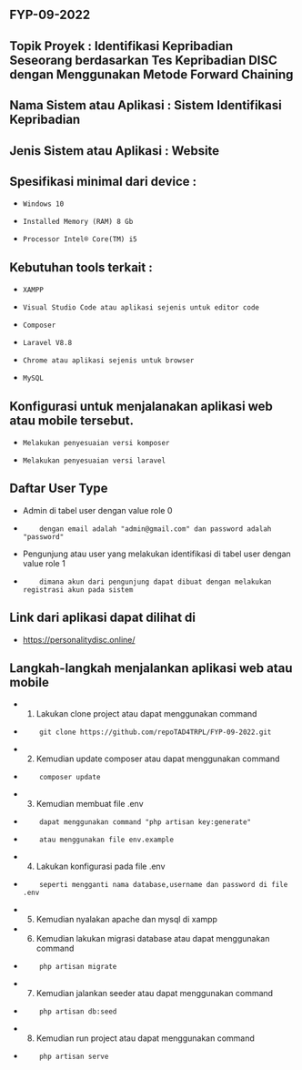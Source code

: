 <!-- <p align="center"><a href="https://laravel.com" target="_blank"><img src="https://raw.githubusercontent.com/laravel/art/master/logo-lockup/5%20SVG/2%20CMYK/1%20Full%20Color/laravel-logolockup-cmyk-red.svg" width="400"></a></p>

<p align="center">
<a href="https://travis-ci.org/laravel/framework"><img src="https://travis-ci.org/laravel/framework.svg" alt="Build Status"></a>
<a href="https://packagist.org/packages/laravel/framework"><img src="https://img.shields.io/packagist/dt/laravel/framework" alt="Total Downloads"></a>
<a href="https://packagist.org/packages/laravel/framework"><img src="https://img.shields.io/packagist/v/laravel/framework" alt="Latest Stable Version"></a>
<a href="https://packagist.org/packages/laravel/framework"><img src="https://img.shields.io/packagist/l/laravel/framework" alt="License"></a>
</p>

## About Laravel

Laravel is a web application framework with expressive, elegant syntax. We believe development must be an enjoyable and creative experience to be truly fulfilling. Laravel takes the pain out of development by easing common tasks used in many web projects, such as:

- [Simple, fast routing engine](https://laravel.com/docs/routing).
- [Powerful dependency injection container](https://laravel.com/docs/container).
- Multiple back-ends for [session](https://laravel.com/docs/session) and [cache](https://laravel.com/docs/cache) storage.
- Expressive, intuitive [database ORM](https://laravel.com/docs/eloquent).
- Database agnostic [schema migrations](https://laravel.com/docs/migrations).
- [Robust background job processing](https://laravel.com/docs/queues).
- [Real-time event broadcasting](https://laravel.com/docs/broadcasting).

Laravel is accessible, powerful, and provides tools required for large, robust applications.

## Learning Laravel

Laravel has the most extensive and thorough [documentation](https://laravel.com/docs) and video tutorial library of all modern web application frameworks, making it a breeze to get started with the framework.

If you don't feel like reading, [Laracasts](https://laracasts.com) can help. Laracasts contains over 1500 video tutorials on a range of topics including Laravel, modern PHP, unit testing, and JavaScript. Boost your skills by digging into our comprehensive video library.

## Laravel Sponsors

We would like to extend our thanks to the following sponsors for funding Laravel development. If you are interested in becoming a sponsor, please visit the Laravel [Patreon page](https://patreon.com/taylorotwell).

### Premium Partners

- **[Vehikl](https://vehikl.com/)**
- **[Tighten Co.](https://tighten.co)**
- **[Kirschbaum Development Group](https://kirschbaumdevelopment.com)**
- **[64 Robots](https://64robots.com)**
- **[Cubet Techno Labs](https://cubettech.com)**
- **[Cyber-Duck](https://cyber-duck.co.uk)**
- **[Many](https://www.many.co.uk)**
- **[Webdock, Fast VPS Hosting](https://www.webdock.io/en)**
- **[DevSquad](https://devsquad.com)**
- **[Curotec](https://www.curotec.com/services/technologies/laravel/)**
- **[OP.GG](https://op.gg)**
- **[WebReinvent](https://webreinvent.com/?utm_source=laravel&utm_medium=github&utm_campaign=patreon-sponsors)**
- **[Lendio](https://lendio.com)**

## Contributing

Thank you for considering contributing to the Laravel framework! The contribution guide can be found in the [Laravel documentation](https://laravel.com/docs/contributions).

## Code of Conduct

In order to ensure that the Laravel community is welcoming to all, please review and abide by the [Code of Conduct](https://laravel.com/docs/contributions#code-of-conduct).

## Security Vulnerabilities

If you discover a security vulnerability within Laravel, please send an e-mail to Taylor Otwell via [taylor@laravel.com](mailto:taylor@laravel.com). All security vulnerabilities will be promptly addressed.

## License

The Laravel framework is open-sourced software licensed under the [MIT license](https://opensource.org/licenses/MIT). -->

## FYP-09-2022
## Topik Proyek			: Identifikasi Kepribadian Seseorang berdasarkan Tes Kepribadian DISC dengan Menggunakan Metode Forward Chaining
## Nama Sistem atau Aplikasi	: Sistem Identifikasi Kepribadian
## Jenis Sistem atau Aplikasi	: Website

## Spesifikasi minimal dari device : 
-     Windows 10
-     Installed Memory (RAM) 8 Gb
-     Processor Intel® Core(TM) i5
## Kebutuhan tools terkait		:
-     XAMPP
-     Visual Studio Code atau aplikasi sejenis untuk editor code
-     Composer
-     Laravel V8.8
-     Chrome atau aplikasi sejenis untuk browser
-     MySQL
## Konfigurasi untuk menjalanakan aplikasi web atau mobile tersebut.
-     Melakukan penyesuaian versi komposer
-     Melakukan penyesuaian versi laravel
## Daftar User Type
-    Admin di tabel user dengan value role 0
-         dengan email adalah "admin@gmail.com" dan password adalah "password"
-    Pengunjung atau user yang melakukan identifikasi di tabel user dengan value role 1
-         dimana akun dari pengunjung dapat dibuat dengan melakukan registrasi akun pada sistem 
## Link dari aplikasi dapat dilihat di
-    https://personalitydisc.online/

## Langkah-langkah menjalankan aplikasi web atau mobile
-	1. Lakukan clone project atau dapat menggunakan command
-         git clone https://github.com/repoTAD4TRPL/FYP-09-2022.git
-	2. Kemudian update composer atau dapat menggunakan command
-         composer update
-	3. Kemudian membuat file .env
-         dapat menggunakan command "php artisan key:generate"
-         atau menggunakan file env.example
-	4. Lakukan konfigurasi pada file .env
-         seperti mengganti nama database,username dan password di file .env
-	5. Kemudian nyalakan apache dan mysql di xampp
-	6. Kemudian lakukan migrasi database atau dapat menggunakan command
-         php artisan migrate
-	7. Kemudian jalankan seeder atau dapat menggunakan command
-         php artisan db:seed
-	8. Kemudian run project atau dapat menggunakan command
-         php artisan serve
		
